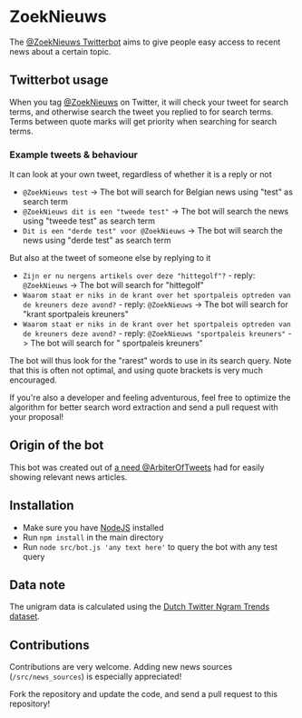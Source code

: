 # ZoekNieuws

The [@ZoekNieuws Twitterbot](https://twitter.com/ZoekNieuws) aims to give people easy access to recent news about a certain topic.

## Twitterbot usage

When you tag [@ZoekNieuws](https://twitter.com/ZoekNieuws) on Twitter, it will check your tweet for search terms, and otherwise search the tweet you replied to for search terms.
Terms between quote marks will get priority when searching for search terms.

### Example tweets & behaviour
It can look at your own tweet, regardless of whether it is a reply or not
- `@ZoekNieuws test` -> The bot will search for Belgian news using "test" as search term
- `@ZoekNieuws dit is een "tweede test"` -> The bot will search the news using "tweede test" as search term
- `Dit is een "derde test" voor @ZoekNieuws` -> The bot will search the news using "derde test" as search term

But also at the tweet of someone else by replying to it
- `Zijn er nu nergens artikels over deze "hittegolf"?` - reply: `@ZoekNieuws` -> The bot will search for "hittegolf"
- `Waarom staat er niks in de krant over het sportpaleis optreden van de kreuners deze avond?` - reply: `@ZoekNieuws` -> The bot will search for "krant sportpaleis kreuners"
- `Waarom staat er niks in de krant over het sportpaleis optreden van de kreuners deze avond?` - reply: `@ZoekNieuws "sportpaleis kreuners"` -> The bot will search for " sportpaleis kreuners"

The bot will thus look for the "rarest" words to use in its search query. Note that this is often not optimal, and using quote brackets is very much encouraged.

If you're also a developer and feeling adventurous, feel free to optimize the algorithm for better search word extraction and send a pull request with your proposal!

## Origin of the bot

This bot was created out of [a need @ArbiterOfTweets](https://twitter.com/ArbiterOfTweets/status/1290398319026593793) had for easily showing relevant news articles.

## Installation

- Make sure you have [NodeJS](https://nodejs.org/en/) installed
- Run `npm install` in the main directory
- Run `node src/bot.js 'any text here'` to query the bot with any test query

## Data note
The unigram data is calculated using the [Dutch Twitter Ngram Trends dataset](https://www.let.rug.nl/gosse/Ngrams/download.html).

## Contributions

Contributions are very welcome.
Adding new news sources (`/src/news_sources`) is especially appreciated!

Fork the repository and update the code, and send a pull request to this repository!
